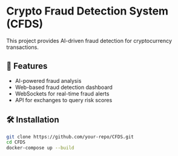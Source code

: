 # Crypto Fraud Detection System (CFDS)
This project provides AI-driven fraud detection for cryptocurrency transactions.

## 🚀 Features
- AI-powered fraud analysis
- Web-based fraud detection dashboard
- WebSockets for real-time fraud alerts
- API for exchanges to query risk scores

## 🛠️ Installation
```sh
git clone https://github.com/your-repo/CFDS.git
cd CFDS
docker-compose up --build
```
